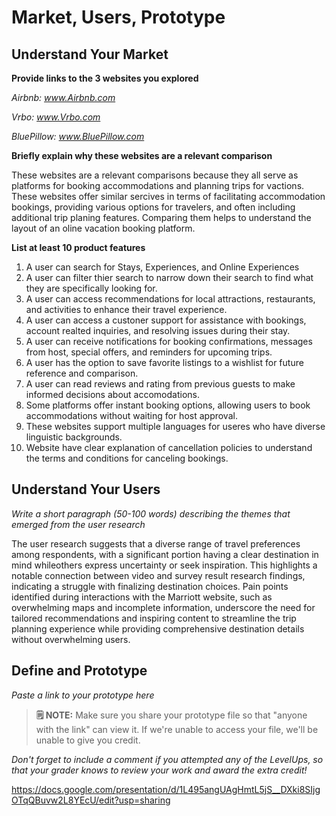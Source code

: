 # Market, Users, Prototype

## Understand Your Market
**Provide links to the 3 websites you 
explored** 

*Airbnb: www.Airbnb.com*

*Vrbo: www.Vrbo.com*

*BluePillow: www.BluePillow.com*

**Briefly explain why these websites are a relevant comparison** 

These websites are a relevant comparisons because they all serve as platforms for booking accommodations and planning trips for vactions. These websites offer similar sercives in terms of facilitating accommodation bookings, providing various options for travelers, and often including additional trip planing features. Comparing them helps to understand the layout of an oline vacation booking platform.

**List at least 10 product features**
1. A user can search for Stays, Experiences, and Online Experiences
2. A user can filter thier search to narrow down their search to find what they are specifically looking for.
3. A user can access recommendations for local attractions, restaurants, and activities to enhance their travel experience.
4. A user can access a custoner support for assistance with bookings, account realted inquiries, and resolving issues during their stay.
5. A user can receive notifications for booking confirmations, messages from host, special offers, and reminders for upcoming trips.
6. A user has the option to save favorite listings to a wishlist for future reference and comparison.
7. A user can read reviews and rating from previous guests to make informed decisions about accomodations.
8. Some platforms offer instant booking options, allowing users to book accommodations without waiting for host approval.
9. These websites support multiple languages for useres who have diverse linguistic backgrounds.
10. Website have clear explanation of cancellation policies to understand the terms and conditions for canceling bookings.


## Understand Your Users
*Write a short paragraph (50-100 words) describing the themes that emerged from the user research*

The user research suggests that a diverse range of travel preferences among respondents, with a significant portion having a clear destination in mind whileothers express uncertainty or seek inspiration. This highlights a notable connection between video and survey result research findings, indicating a struggle with finalizing destination choices. Pain points identified during interactions with the Marriott website, such as overwhelming maps and incomplete information, underscore the need for tailored recommendations and inspiring content to streamline the trip planning experience while providing comprehensive destination details without overwhelming users.


## Define and Prototype
*Paste a link to your prototype here* 
> **🗒️ NOTE:** Make sure you share your prototype file so that "anyone with the link" can view it. If we're unable to access your file, we'll be unable to give you credit. 

*Don't forget to include a comment if you attempted any of the LevelUps, so that your grader knows to review your work and award the extra credit!* 

https://docs.google.com/presentation/d/1L495angUAgHmtL5jS__DXki8SIjgOTqQBuvw2L8YEcU/edit?usp=sharing

